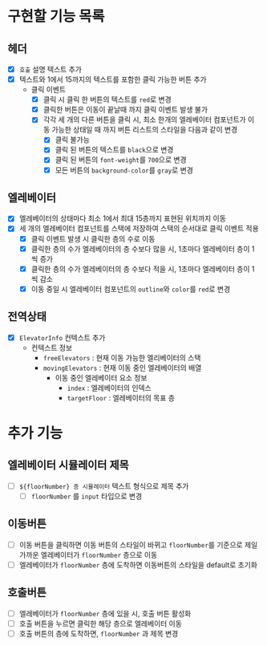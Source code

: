 # 구현할 기능 목록

## 헤더
- [x] `호출` 설명 텍스트 추가
- [x] 텍스트와 1에서 15까지의 텍스트를 포함한 클릭 가능한 버튼 추가
  - 클릭 이벤트
    - [x] 클릭 시 클릭 한 버튼의 텍스트를 `red`로 변경
    - [x] 클릭한 버튼은 이동이 끝날때 까지 클릭 이벤트 발생 불가
    - [x] 각각 세 개의 다른 버튼을 클릭 시, 최소 한개의 엘레베이터 컴포넌트가 이동 가능한 상태일 때 까지 버튼 리스트의 스타일을 다음과 같이 변경
      - [x] 클릭 불가능
      - [x] 클릭 된 버튼의 텍스트를 `black`으로 변경
      - [x] 클릭 된 버튼의 `font-weight`를 `700`으로 변경
      - [x] 모든 버튼의 `background-color`를 `gray`로 변경

## 엘레베이터
- [x] 엘레베이터의 상태마다 최소 1에서 최대 15층까지 표현된 위치까지 이동
- [x] 세 개의 엘레베이터 컴포넌트를 스택에 저장하여 스택의 순서대로 클릭 이벤트 적용
  - [x] 클릭 이벤트 발생 시 클릭한 층의 수로 이동
  - [x] 클릭한 층의 수가 엘레베이터의 층 수보다 많을 시, 1초마다 엘레베이터 층이 1씩 증가
  - [x] 클릭한 층의 수가 엘레베이터의 층 수보다 적을 시, 1초마다 엘레베이터 층이 1씩 감소
  - [x] 이동 중일 시 엘레베이터 컴포넌트의 `outline`와 `color`를 `red`로 변경

## 전역상태

- [x] `ElevatorInfo` 컨텍스트 추가
  - 컨텍스트 정보
    - `freeElevators` : 현재 이동 가능한 엘리베이터의 스택
    - `movingElevators` : 현재 이동 중인 엘레베이터의 배열
      - 이동 중인 엘레베이터 요소 정보
        - `index` : 엘레베이터의 인덱스
        - `targetFloor` : 엘레베이터의 목표 층

# 추가 기능

## 엘레베이터 시뮬레이터 제목
- [ ] `${floorNumber} 층 시뮬레이터` 텍스트 형식으로 제목 추가
  - [ ] `floorNumber` 를 `input` 타입으로 변경

## 이동버튼
- [ ] 이동 버튼을 클릭하면 이동 버튼의 스타일이 바뀌고 `floorNumber`를 기준으로 제일 가까운 엘레베이터가 `floorNumber` 층으로 이동
- [ ] 엘레베이터가 `floorNumber` 층에 도착하면 이동버튼의 스타일을 default로 초기화

## 호출버튼
- [ ] 엘레베이터가 `floorNumber` 층에 있을 시, 호출 버튼 활성화
- [ ] 호출 버튼을 누르면 클릭한 해당 층으로 엘레베이터 이동
- [ ] 호출 버튼의 층에 도착하면, `floorNumber` 과 제목 변경